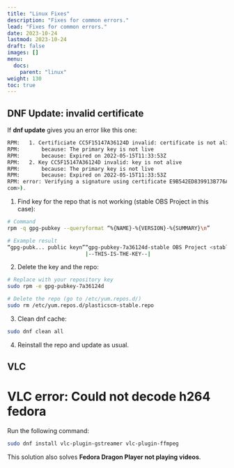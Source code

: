 ```yaml
---
title: "Linux Fixes"
description: "Fixes for common errors."
lead: "Fixes for common errors."
date: 2023-10-24
lastmod: 2023-10-24
draft: false
images: []
menu:
  docs:
    parent: "linux"
weight: 130
toc: true
---
```


## DNF Update: invalid certificate

If **dnf update** gives you an error like this one:

```sh
RPM:   1. Certificiate CC5F15147A36124D invalid: certificate is not alive
RPM:       because: The primary key is not live
RPM:       because: Expired on 2022-05-15T11:33:53Z
RPM:   2. Key CC5F15147A36124D invalid: key is not alive
RPM:       because: The primary key is not live
RPM:       because: Expired on 2022-05-15T11:33:53Z
RPM: error: Verifying a signature using certificate E9B542ED839913B776AF2AA8CC5F15147A36124D (stable OBS Project <stable@obs-api-v2.codicefactory.
com>).
```

1. Find key for the repo that is not working (stable OBS Project in this case):

```sh
# Command
rpm -q gpg-pubkey --queryformat “%{NAME}-%{VERSION}-%{SUMMARY}\n”

# Example result
“gpg-pubk... public keyn”“gpg-pubkey-7a36124d-stable OBS Project <stable@obs-api-v2.codicefactory.com>”% ....
                         |--THIS-IS-THE-KEY--|
```

2. Delete the key and the repo:

```sh
# Replace with your repository key
sudo rpm -e gpg-pubkey-7a36124d

# Delete the repo (go to /etc/yum.repos.d/)
sudo rm /etc/yum.repos.d/plasticscm-stable.repo
```

3. Clean dnf cache:

```sh
sudo dnf clean all
```

4. Reinstall the repo and update as usual.

## VLC

# VLC error: Could not decode h264 fedora

Run the following command:

```sh
sudo dnf install vlc-plugin-gstreamer vlc-plugin-ffmpeg
```

This solution also solves **Fedora Dragon Player not playing videos**.
